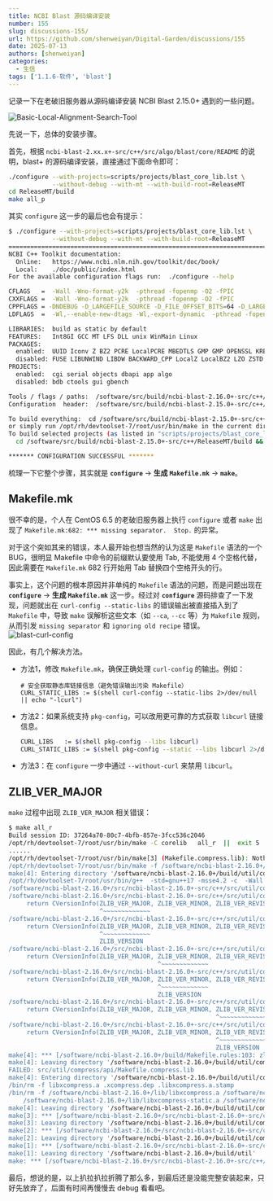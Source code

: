 ```yaml
---
title: NCBI Blast 源码编译安装
number: 155
slug: discussions-155/
url: https://github.com/shenweiyan/Digital-Garden/discussions/155
date: 2025-07-13
authors: [shenweiyan]
categories: 
  - 生信
tags: ['1.1.6-软件', 'blast']
---
```


记录一下在老破旧服务器从源码编译安装 NCBI Blast 2.15.0+ 遇到的一些问题。

<!-- more -->

![Basic-Local-Alignment-Search-Tool](https://kg.weiyan.cc/2025/07/ncbi-blast.png)

先说一下，总体的安装步骤。

首先，根据 `ncbi-blast-2.xx.x+-src/c++/src/algo/blast/core/README` 的说明，blast+ 的源码编译安装，直接通过下面命令即可：
```bash
./configure --with-projects=scripts/projects/blast_core_lib.lst \
            --without-debug --with-mt --with-build-root=ReleaseMT
cd ReleaseMT/build
make all_p
```

其实 `configure` 这一步的最后也会有提示：
```bash
$ ./configure --with-projects=scripts/projects/blast_core_lib.lst \
            --without-debug --with-mt --with-build-root=ReleaseMT
===============================================================================
NCBI C++ Toolkit documentation:
  Online:   https://www.ncbi.nlm.nih.gov/toolkit/doc/book/
  Local:    ./doc/public/index.html
For the available configuration flags run:  ./configure --help

CFLAGS   =  -Wall -Wno-format-y2k  -pthread -fopenmp -O2 -fPIC
CXXFLAGS =  -Wall -Wno-format-y2k  -pthread -fopenmp -O2 -fPIC
CPPFLAGS = -DNDEBUG -D_LARGEFILE_SOURCE -D_FILE_OFFSET_BITS=64 -D_LARGEFILE64_SOURCE   -D_MT -D_REENTRANT -D_THREAD_SAFE
LDFLAGS  =  -Wl,--enable-new-dtags -Wl,-export-dynamic  -pthread -fopenmp   -O2

LIBRARIES:  build as static by default
FEATURES:   Int8GI GCC MT LFS DLL unix WinMain Linux
PACKAGES:
  enabled:  UUID Iconv Z BZ2 PCRE LocalPCRE MBEDTLS GMP GMP OPENSSL KRB5 CURL MySQL BerkeleyDB BerkeleyDB++ PYTHON PYTHON27 PYTHON3 PERL Boost.Iostreams Boost.Program-Options Boost.Regex Boost.Serialization Boost.Spirit Boost.Test.Included OpenGL GLUT GLEW EXPAT LIBXML LIBXSLT LIBEXSLT SQLITE3 HDF5 JPEG PNG TIFF XPM FreeType LMDB LocalLMDB LIBUV
  disabled: FUSE LIBUNWIND LIBDW BACKWARD_CPP LocalZ LocalBZ2 LZO ZSTD GCRYPT NETTLE GNUTLS Sybase DBLib FreeTDS ODBC PYTHON25 PYTHON26 Boost.Chrono Boost.Filesystem Boost.System Boost.Test Boost.Thread C-Toolkit NCBICRYPT MESA wxWidgets wx2.8 Fast-CGI FASTCGIPP LocalSSS LocalMSGMAIL2 SSSUTILS LocalNCBILS NCBILS2 SSSDB SP ORBacus ICU SABLOT Xerces Xalan Zorba SQLITE3ASYNC VDB NGS OECHEM SGE DRMAA2 MUPARSER GIF UNGIF GL2PS FTGL MAGIC MIMETIC GSOAP AVRO Cereal SASL2 MONGODB MONGODB3 LEVELDB LIBURING ROCKSDB GMOCK LAPACK LIBSSH2 CASSANDRA NGHTTP2 H2O INFLUXDB LIBXLSXWRITER PROTOBUF GRPC MSGSL AWS_SDK CRC32C GOOGLE_CLOUD HIREDIS APACHE_ARROW LIBRDKAFKA CPPKAFKA THRIFT NLohmann_JSON YAML_CPP OPENTRACING JAEGER
PROJECTS:
  enabled:  cgi serial objects dbapi app algo
  disabled: bdb ctools gui gbench

Tools / flags / paths:  /software/src/build/ncbi-blast-2.16.0+-src/c++/ReleaseMT/build/Makefile.mk
Configuration  header:  /software/src/build/ncbi-blast-2.15.0+-src/c++/ReleaseMT/inc/ncbiconf_unix.h

To build everything:  cd /software/src/build/ncbi-blast-2.15.0+-src/c++/ReleaseMT/build && /opt/rh/devtoolset-7/root/usr/bin/make all_r
or simply run /opt/rh/devtoolset-7/root/usr/bin/make in the current directory
To build selected projects (as listed in "scripts/projects/blast_core_lib.lst"):
  cd /software/src/build/ncbi-blast-2.15.0+-src/c++/ReleaseMT/build && /opt/rh/devtoolset-7/root/usr/bin/make all_p

******* CONFIGURATION SUCCESSFUL *******
```

梳理一下它整个步骤，其实就是 **`configure`** → **生成 `Makefile.mk`** → **`make`**。

## Makefile.mk 

很不幸的是，个人在 CentOS 6.5 的老破旧服务器上执行 `configure` 或者 `make` 出现了 `Makefile.mk:682: *** missing separator.  Stop.` 的异常。

对于这个突如其来的错误，本人最开始也想当然的认为这是 `Makefile` 语法的一个BUG，很明显 Makefile 中命令的前缀默认要使用 Tab, 不能使用 4 个空格代替，因此需要在 `Makefile.mk` 682 行开始用 Tab 替换四个空格开头的行。

事实上，这个问题的根本原因并非单纯的 `Makefile` 语法的问题，而是问题出现在 **`configure`** → **生成 `Makefile.mk`** 这一步。经过对 **`configure`** 源码排查了一下发现，问题就出在 `curl-config --static-libs` 的错误输出被直接插入到了 `Makefile` 中，导致 `make` 误解析这些文本（如 `--ca`, `--cc` 等）为 `Makefil`e 规则，从而引发 `missing separator` 和 `ignoring old recipe` 错误。
![blast-curl-config](https://kg.weiyan.cc/2025/07/blast-curl-config.webp)

因此，有几个解决方法。

- 方法1，修改 `Makefile.mk`，确保正确处理 `curl-config` 的输出。例如：
  ```
  # 安全获取静态库链接信息（避免错误输出污染 Makefile）
  CURL_STATIC_LIBS := $(shell curl-config --static-libs 2>/dev/null || echo "-lcurl")
  ```

- 方法2：如果系统支持 `pkg-config`，可以改用更可靠的方式获取 `libcurl` 链接信息。
  ```bash
  CURL_LIBS   := $(shell pkg-config --libs libcurl)
  CURL_STATIC_LIBS := $(shell pkg-config --static --libs libcurl 2>/dev/null || echo "-lcurl")
  ```
- 方法3：在 `configure` 一步中通过 `--without-curl` 来禁用 `libcurl`。

## ZLIB_VER_MAJOR

`make` 过程中出现 `ZLIB_VER_MAJOR` 相关错误：
```bash
$ make all_r
Build session ID: 37264a70-80c7-4bfb-857e-3fcc536c2046
/opt/rh/devtoolset-7/root/usr/bin/make -C corelib   all_r  ||  exit 5
......
/opt/rh/devtoolset-7/root/usr/bin/make[3] (Makefile.compress.lib): Nothing to be done for `flag-stamps'.
/opt/rh/devtoolset-7/root/usr/bin/make -f /software/ncbi-blast-2.16.0+/build/Makefile.lib.tmpl srcdir=/software/ncbi-blast-2.16.0+/src/ncbi-blast-2.16.0+-src/c++/src/util/compress/api TMPL=compress -w all
make[4]: Entering directory '/software/ncbi-blast-2.16.0+/build/util/compress/api'
/opt/rh/devtoolset-7/root/usr/bin/g++  -std=gnu++17 -msse4.2 -c  -Wall -Wno-format-y2k  -pthread -fopenmp -O2 -fPIC   -DNDEBUG -D_LARGEFILE_SOURCE -D_FILE_OFFSET_BITS=64 -D_LARGEFILE64_SOURCE   -D_MT -D_REENTRANT -D_THREAD_SAFE -I/software/ncbi-blast-2.16.0+/inc -I/software/ncbi-blast-2.16.0+/src/ncbi-blast-2.16.0+-src/c++/include      -DNCBI_BUILD_SESSION_ID=37264a70-80c7-4bfb-857e-3fcc536c2046 /software/ncbi-blast-2.16.0+/src/ncbi-blast-2.16.0+-src/c++/src/util/compress/api/zlib.cpp -o zlib.o
/software/ncbi-blast-2.16.0+/src/ncbi-blast-2.16.0+-src/c++/src/util/compress/api/zlib.cpp: In member function ‘virtual ncbi::CVersionInfo ncbi::CZipCompression::GetVersion() const’:
/software/ncbi-blast-2.16.0+/src/ncbi-blast-2.16.0+-src/c++/src/util/compress/api/zlib.cpp:333:25: error: ‘ZLIB_VER_MAJOR’ was not declared in this scope
     return CVersionInfo(ZLIB_VER_MAJOR, ZLIB_VER_MINOR, ZLIB_VER_REVISION, "zlib");
                         ^~~~~~~~~~~~~~
/software/ncbi-blast-2.16.0+/src/ncbi-blast-2.16.0+-src/c++/src/util/compress/api/zlib.cpp:333:25: note: suggested alternative: ‘ZLIB_VERSION’
     return CVersionInfo(ZLIB_VER_MAJOR, ZLIB_VER_MINOR, ZLIB_VER_REVISION, "zlib");
                         ^~~~~~~~~~~~~~
                         ZLIB_VERSION
/software/ncbi-blast-2.16.0+/src/ncbi-blast-2.16.0+-src/c++/src/util/compress/api/zlib.cpp:333:41: error: ‘ZLIB_VER_MINOR’ was not declared in this scope
     return CVersionInfo(ZLIB_VER_MAJOR, ZLIB_VER_MINOR, ZLIB_VER_REVISION, "zlib");
                                         ^~~~~~~~~~~~~~
/software/ncbi-blast-2.16.0+/src/ncbi-blast-2.16.0+-src/c++/src/util/compress/api/zlib.cpp:333:41: note: suggested alternative: ‘ZLIB_VERSION’
     return CVersionInfo(ZLIB_VER_MAJOR, ZLIB_VER_MINOR, ZLIB_VER_REVISION, "zlib");
                                         ^~~~~~~~~~~~~~
                                         ZLIB_VERSION
/software/ncbi-blast-2.16.0+/src/ncbi-blast-2.16.0+-src/c++/src/util/compress/api/zlib.cpp:333:57: error: ‘ZLIB_VER_REVISION’ was not declared in this scope
     return CVersionInfo(ZLIB_VER_MAJOR, ZLIB_VER_MINOR, ZLIB_VER_REVISION, "zlib");
                                                         ^~~~~~~~~~~~~~~~~
/software/ncbi-blast-2.16.0+/src/ncbi-blast-2.16.0+-src/c++/src/util/compress/api/zlib.cpp:333:57: note: suggested alternative: ‘ZLIB_VERSION’
     return CVersionInfo(ZLIB_VER_MAJOR, ZLIB_VER_MINOR, ZLIB_VER_REVISION, "zlib");
                                                         ^~~~~~~~~~~~~~~~~
                                                         ZLIB_VERSION
make[4]: *** [/software/ncbi-blast-2.16.0+/build/Makefile.rules:103: zlib.o] Error 1
make[4]: Leaving directory '/software/ncbi-blast-2.16.0+/build/util/compress/api'
FAILED: src/util/compress/api/Makefile.compress.lib
make[4]: Entering directory '/software/ncbi-blast-2.16.0+/build/util/compress/api'
/bin/rm -f libxcompress.a .xcompress.dep .libxcompress.a.stamp
/bin/rm -f /software/ncbi-blast-2.16.0+/lib/libxcompress.a /software/ncbi-blast-2.16.0+/status/.xcompress.dep \
    /software/ncbi-blast-2.16.0+/lib/libxcompress-static.a /software/ncbi-blast-2.16.0+/status/.xcompress-static.dep
make[4]: Leaving directory '/software/ncbi-blast-2.16.0+/build/util/compress/api'
make[3]: *** [/software/ncbi-blast-2.16.0+/src/ncbi-blast-2.16.0+-src/c++/src/build-system/Makefile.meta_l:336: all.nonusr] Error 2
make[3]: Leaving directory '/software/ncbi-blast-2.16.0+/build/util/compress/api'
make[2]: *** [/software/ncbi-blast-2.16.0+/src/ncbi-blast-2.16.0+-src/c++/src/build-system/Makefile.meta_r:41: all_r.real] Error 5
make[2]: Leaving directory '/software/ncbi-blast-2.16.0+/build/util/compress'
make[1]: *** [/software/ncbi-blast-2.16.0+/src/ncbi-blast-2.16.0+-src/c++/src/build-system/Makefile.meta_r:41: all_r.real] Error 5
make[1]: Leaving directory '/software/ncbi-blast-2.16.0+/build/util'
make: *** [/software/ncbi-blast-2.16.0+/src/ncbi-blast-2.16.0+-src/c++/src/build-system/Makefile.meta_r:41: all_r.real] Error 5
```

最后，想说的是，以上扒拉扒拉折腾了那么多，到最后还是没能完整安装起来，只好先放弃了，后面有时间再慢慢去 debug 看看吧。

<script src="https://giscus.app/client.js"
	data-repo="shenweiyan/Digital-Garden"
	data-repo-id="R_kgDOKgxWlg"
	data-mapping="number"
	data-term="155"
	data-reactions-enabled="1"
	data-emit-metadata="0"
	data-input-position="bottom"
	data-theme="light"
	data-lang="zh-CN"
	crossorigin="anonymous"
	async>
</script>
